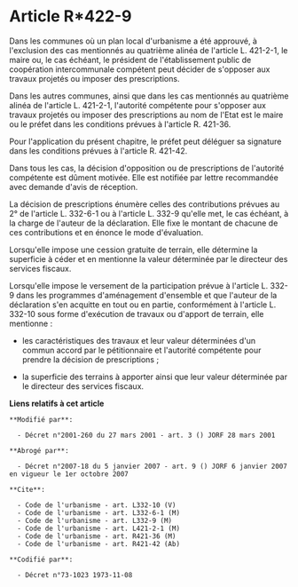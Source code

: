 # Article R*422-9

Dans les communes où un plan local d'urbanisme a été approuvé, à l'exclusion des cas mentionnés au quatrième alinéa de
l'article L. 421-2-1, le maire ou, le cas échéant, le président de l'établissement public de coopération intercommunale
compétent peut décider de s'opposer aux travaux projetés ou imposer des prescriptions.

Dans les autres communes, ainsi que dans les cas mentionnés au quatrième alinéa de l'article L. 421-2-1, l'autorité
compétente pour s'opposer aux travaux projetés ou imposer des prescriptions au nom de l'Etat est le maire ou le préfet dans
les conditions prévues à l'article R. 421-36.

Pour l'application du présent chapitre, le préfet peut déléguer sa signature dans les conditions prévues à l'article R.
421-42.

Dans tous les cas, la décision d'opposition ou de prescriptions de l'autorité compétente est dûment motivée. Elle est
notifiée par lettre recommandée avec demande d'avis de réception.

La décision de prescriptions énumère celles des contributions prévues au 2° de l'article L. 332-6-1 ou à l'article L. 332-9
qu'elle met, le cas échéant, à la charge de l'auteur de la déclaration. Elle fixe le montant de chacune de ces contributions
et en énonce le mode d'évaluation.

Lorsqu'elle impose une cession gratuite de terrain, elle détermine la superficie à céder et en mentionne la valeur déterminée
par le directeur des services fiscaux.

Lorsqu'elle impose le versement de la participation prévue à l'article L. 332-9 dans les programmes d'aménagement d'ensemble
et que l'auteur de la déclaration s'en acquitte en tout ou en partie, conformément à l'article L. 332-10 sous forme
d'exécution de travaux ou d'apport de terrain, elle mentionne :

- les caractéristiques des travaux et leur valeur déterminées d'un commun accord par le pétitionnaire et l'autorité
compétente pour prendre la décision de prescriptions ;

- la superficie des terrains à apporter ainsi que leur valeur déterminée par le directeur des services fiscaux.

**Liens relatifs à cet article**

	**Modifié par**:

	  - Décret n°2001-260 du 27 mars 2001 - art. 3 () JORF 28 mars 2001

	**Abrogé par**:

	  - Décret n°2007-18 du 5 janvier 2007 - art. 9 () JORF 6 janvier 2007 en vigueur le 1er octobre 2007

	**Cite**:

	  - Code de l'urbanisme - art. L332-10 (V)
	  - Code de l'urbanisme - art. L332-6-1 (M)
	  - Code de l'urbanisme - art. L332-9 (M)
	  - Code de l'urbanisme - art. L421-2-1 (M)
	  - Code de l'urbanisme - art. R421-36 (M)
	  - Code de l'urbanisme - art. R421-42 (Ab)

	**Codifié par**:

	  - Décret n°73-1023 1973-11-08
